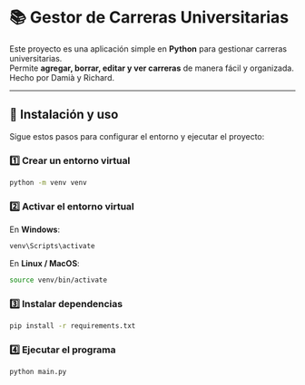 # 📚 Gestor de Carreras Universitarias  

Este proyecto es una aplicación simple en **Python** para gestionar carreras universitarias.  
Permite **agregar, borrar, editar y ver carreras** de manera fácil y organizada.  
Hecho por Damià y Richard.

---

## 🚀 Instalación y uso  

Sigue estos pasos para configurar el entorno y ejecutar el proyecto:  

### 1️⃣ Crear un entorno virtual

```bash
python -m venv venv
```

### 2️⃣ Activar el entorno virtual

En **Windows**:

```bash
venv\Scripts\activate
```

En **Linux / MacOS**:

```bash
source venv/bin/activate
```

### 3️⃣ Instalar dependencias

```bash
pip install -r requirements.txt
```

### 4️⃣ Ejecutar el programa

```bash
python main.py
```
